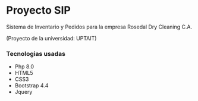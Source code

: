 # Proyecto SIP

Sistema de Inventario y Pedidos para la empresa Rosedal Dry Cleaning C.A. 

(Proyecto de la universidad: UPTAIT)

### Tecnologias usadas

* Php 8.0
* HTML5
* CSS3
* Bootstrap 4.4
* Jquery

